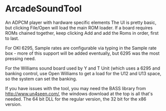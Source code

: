 # ArcadeSoundTool
An ADPCM player with hardware specific elements
The UI is pretty basic, but clicking File/Open will load the main ROM loader. If a board requires ROMs chained together, keep clicking Add and add the Roms in order, first to last.

For OKI 6295, Sample rates are configurable via typing in the Sample rate box - more of this support will be added eventually, but 6295 was the most pressing need.

For the Williams sound board used by Y and T Unit (which uses a 6295 and banking control, use Open Williams to get a load for the U12 and U13 space, so the system can set the banking.

If you have issues with the tool, you may need the BASS library from 
http://www.un4seen.com/, the windows download at the top is all that's needed. The 64 bit DLL for the regular version, the 32 bit for the x86 version.
